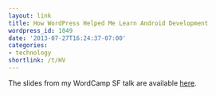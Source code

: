 ```yaml
---
layout: link
title: How WordPress Helped Me Learn Android Development
wordpress_id: 1049
date: '2013-07-27T16:24:37-07:00'
categories:
- technology
shortlink: /t/HV
---
```

The slides from my WordCamp SF talk are available [here][slides]. 

[slides]: /slides/wcsf2013
